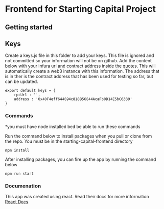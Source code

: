 # Frontend for Starting Capital Project

## Getting started

## Keys

Create a keys.js file in this folder to add your keys. This file is ignored and not committed so your information will not be on github.
Add the content below with your infura url and contract address inside the quotes. This will automatically create a web3 instance with this information.
The address that is in ther is the contract address that has been used for testing so far, but can be updated.

```
export default keys = {
    rpcUrl : '',
    address : '0x40F4eff644694c818B56844AcaFb0D14E5bC6339' 
}
```

### Commands
*you must have node installed bed be able to run these commands

Run the command below to install packages when you pull or clone from the repo. You must be in the starting-capital-frontend directory
```
npm install
```

After installing packages, you can fire up the app by running the command below
```
npm run start
```

### Documenation

This app was created using react. Read their docs for more information
<a href="https://reactjs.org/docs/getting-started.html">React Docs</a>